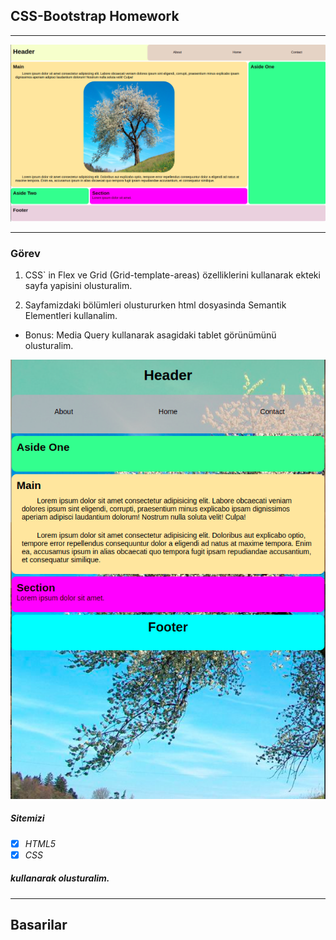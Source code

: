 ## CSS-Bootstrap Homework

---

![Screenshot from Homework](./img/desktop.png)


---

### Görev

1. CSS` in Flex ve Grid (Grid-template-areas)  özelliklerini kullanarak ekteki sayfa yapisini olusturalim.

2. Sayfamizdaki bölümleri olustururken html dosyasinda Semantik Elementleri kullanalim.


* Bonus: Media Query kullanarak asagidaki tablet görünümünü olusturalim.

![Screenshot from Homework](./img/tablet.png)

##### Sitemizi

- [x] _HTML5_
- [x] _CSS_

##### kullanarak olusturalim.
---

## Basarilar





